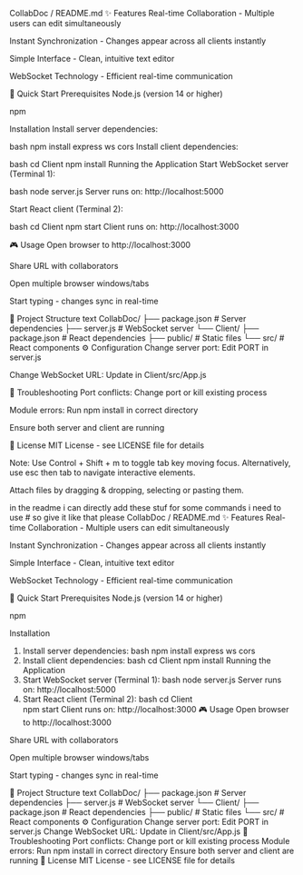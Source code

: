 CollabDoc / README.md
✨ Features
Real-time Collaboration - Multiple users can edit simultaneously

Instant Synchronization - Changes appear across all clients instantly

Simple Interface - Clean, intuitive text editor

WebSocket Technology - Efficient real-time communication

🚀 Quick Start
Prerequisites
Node.js (version 14 or higher)

npm

Installation
Install server dependencies:

bash
npm install express ws cors
Install client dependencies:

bash
cd Client
npm install
Running the Application
Start WebSocket server (Terminal 1):

bash
node server.js
Server runs on: http://localhost:5000

Start React client (Terminal 2):

bash
cd Client
npm start
Client runs on: http://localhost:3000

🎮 Usage
Open browser to http://localhost:3000

Share URL with collaborators

Open multiple browser windows/tabs

Start typing - changes sync in real-time

📁 Project Structure
text
CollabDoc/
├── package.json         # Server dependencies
├── server.js           # WebSocket server
└── Client/
    ├── package.json    # React dependencies
    ├── public/         # Static files
    └── src/           # React components
⚙️ Configuration
Change server port: Edit PORT in server.js

Change WebSocket URL: Update in Client/src/App.js

🐛 Troubleshooting
Port conflicts: Change port or kill existing process

Module errors: Run npm install in correct directory

Ensure both server and client are running

📝 License
MIT License - see LICENSE file for details

Note: Use Control + Shift + m to toggle tab key moving focus. Alternatively, use esc then tab to navigate interactive elements.

Attach files by dragging & dropping, selecting or pasting them.

in the readme i can directly add these stuf
for some commands i need to use # 
so give it like that please
CollabDoc / README.md
✨ Features
Real-time Collaboration - Multiple users can edit simultaneously

Instant Synchronization - Changes appear across all clients instantly

Simple Interface - Clean, intuitive text editor

WebSocket Technology - Efficient real-time communication

🚀 Quick Start
Prerequisites
Node.js (version 14 or higher)

npm

Installation
1. Install server dependencies:
bash
npm install express ws cors
2. Install client dependencies:
bash
cd Client
npm install
Running the Application
1. Start WebSocket server (Terminal 1):
bash
node server.js
Server runs on: http://localhost:5000
2. Start React client (Terminal 2):
bash
cd Client  
npm start
Client runs on: http://localhost:3000
🎮 Usage
Open browser to http://localhost:3000

Share URL with collaborators

Open multiple browser windows/tabs

Start typing - changes sync in real-time

📁 Project Structure
text
CollabDoc/
├── package.json         # Server dependencies
├── server.js           # WebSocket server
└── Client/
    ├── package.json    # React dependencies
    ├── public/         # Static files
    └── src/           # React components
⚙️ Configuration
Change server port: Edit PORT in server.js
Change WebSocket URL: Update in Client/src/App.js
🐛 Troubleshooting
Port conflicts: Change port or kill existing process
Module errors: Run npm install in correct directory
Ensure both server and client are running
📝 License
MIT License - see LICENSE file for details

